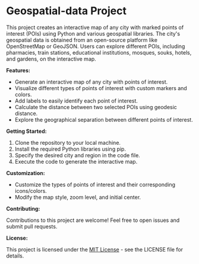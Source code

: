 # Geospatial-data Project

This project creates an interactive map of any city with marked points of interest (POIs) using Python and various geospatial libraries. The city's geospatial data is obtained from an open-source platform like OpenStreetMap or GeoJSON. Users can explore different POIs, including pharmacies, train stations, educational institutions, mosques, souks, hotels, and gardens, on the interactive map.

**Features:**

- Generate an interactive map of any city with points of interest.
- Visualize different types of points of interest with custom markers and colors.
- Add labels to easily identify each point of interest.
- Calculate the distance between two selected POIs using geodesic distance.
- Explore the geographical separation between different points of interest.

**Getting Started:**

1. Clone the repository to your local machine.
2. Install the required Python libraries using pip.
3. Specify the desired city and region in the code file.
4. Execute the code to generate the interactive map.

**Customization:**

- Customize the types of points of interest and their corresponding icons/colors.
- Modify the map style, zoom level, and initial center.

**Contributing:**

Contributions to this project are welcome! Feel free to open issues and submit pull requests.

**License:**

This project is licensed under the [MIT License](LICENSE) - see the LICENSE file for details.
